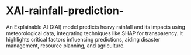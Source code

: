 # XAI-rainfall-prediction-
An Explainable AI (XAI) model predicts heavy rainfall and its impacts using meteorological data, integrating techniques like SHAP for transparency. It highlights critical factors influencing predictions, aiding disaster management, resource planning, and agriculture. 
